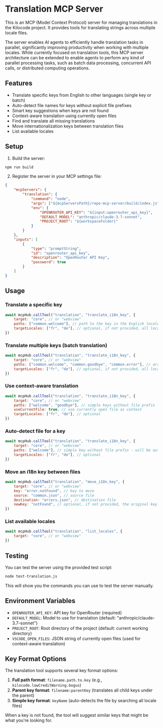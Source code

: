 # Translation MCP Server

This is an MCP (Model Context Protocol) server for managing translations in the Kilocode project. It provides tools for translating strings across multiple locale files.

The server enables AI agents to efficiently handle translation tasks in parallel, significantly improving productivity when working with multiple locales. While currently focused on translation tools, this MCP server architecture can be extended to enable agents to perform any kind of parallel processing tasks, such as batch data processing, concurrent API calls, or distributed computing operations.

## Features

- Translate specific keys from English to other languages (single key or batch)
- Auto-detect file names for keys without explicit file prefixes
- Smart key suggestions when keys are not found
- Context-aware translation using currently open files
- Find and translate all missing translations
- Move internationalization keys between translation files
- List available locales

## Setup

1. Build the server:

```bash
npm run build
```

2. Register the server in your MCP settings file:

```json
{
	"mcpServers": {
		"translation": {
			"command": "node",
			"args": ["${mcpServersPath}/repo-mcp-server/build/index.js"],
			"env": {
				"OPENROUTER_API_KEY": "${input:openrouter_api_key}",
				"DEFAULT_MODEL": "anthropic/claude-3.7-sonnet",
				"PROJECT_ROOT": "${workspaceFolder}"
			}
		}
	},
	"inputs": [
		{
			"type": "promptString",
			"id": "openrouter_api_key",
			"description": "OpenRouter API Key",
			"password": true
		}
	]
}
```

## Usage

### Translate a specific key

```javascript
await mcpHub.callTool("translation", "translate_i18n_key", {
	target: "core", // or "webview"
	paths: ["common.welcome"], // path to the key in the English locale
	targetLocales: ["fr", "de"], // optional, if not provided, all locales will be translated
})
```

### Translate multiple keys (batch translation)

```javascript
await mcpHub.callTool("translation", "translate_i18n_key", {
	target: "core", // or "webview"
	paths: ["common.welcome", "common.goodbye", "common.error"], // array of paths to translate
	targetLocales: ["fr", "de"], // optional, if not provided, all locales will be translated
})
```

### Use context-aware translation

```javascript
await mcpHub.callTool("translation", "translate_i18n_key", {
	target: "core", // or "webview"
	paths: ["welcome", "goodbye"], // simple keys without file prefix
	useCurrentFile: true, // use currently open file as context
	targetLocales: ["fr", "de"], // optional
})
```

### Auto-detect file for a key

```javascript
await mcpHub.callTool("translation", "translate_i18n_key", {
	target: "core", // or "webview"
	paths: ["welcome"], // simple key without file prefix - will be auto-detected
	targetLocales: ["fr", "de"], // optional
})
```

### Move an i18n key between files

```javascript
await mcpHub.callTool("translation", "move_i18n_key", {
	target: "core", // or "webview"
	key: "error.notFound", // key to move
	source: "common.json", // source file
	destination: "errors.json", // destination file
	newKey: "notFound", // optional, if not provided, the original key will be used
})
```

### List available locales

```javascript
await mcpHub.callTool("translation", "list_locales", {
	target: "core", // or "webview"
})
```

## Testing

You can test the server using the provided test script:

```bash
node test-translation.js
```

This will show you the commands you can use to test the server manually.

## Environment Variables

- `OPENROUTER_API_KEY`: API key for OpenRouter (required)
- `DEFAULT_MODEL`: Model to use for translation (default: "anthropic/claude-3.7-sonnet")
- `PROJECT_ROOT`: Root directory of the project (default: current working directory)
- `VSCODE_OPEN_FILES`: JSON string of currently open files (used for context-aware translation)

## Key Format Options

The translation tool supports several key format options:

1. **Full path format**: `filename.path.to.key` (e.g., `kilocode.lowCreditWarning.bogus`)
2. **Parent key format**: `filename:parentKey` (translates all child keys under the parent)
3. **Simple key format**: `keyName` (auto-detects the file by searching all locale files)

When a key is not found, the tool will suggest similar keys that might be what you're looking for.
